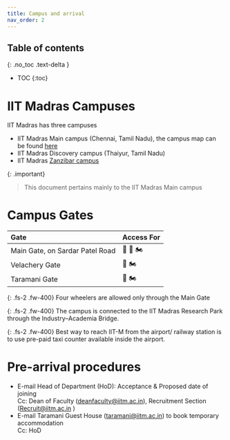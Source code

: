 ```yaml
---
title: Campus and arrival
nav_order: 2
---
```

## Table of contents
{: .no_toc .text-delta } 
* TOC
{:toc}

# IIT Madras Campuses

IIT Madras has three campuses

* IIT Madras Main campus (Chennai, Tamil Nadu), the campus map can be found [here](../../assets/images/campus_map/Campus_Map_May_2024.pdf)
* IIT Madras Discovery campus (Thaiyur, Tamil Nadu) 
* IIT Madras [Zanzibar campus](https://www.iitmz.ac.in/)

{: .important}
> This document pertains mainly to the IIT Madras Main campus 

# Campus Gates

| Gate | Access For                                        |
| :---- |:--------------------------------------------------|
| Main Gate, on Sardar Patel Road |  :blue_car: :walking: :motorcycle:                |
| Velachery Gate |            :walking: :motorcycle:                                       |
| Taramani Gate |    :walking: :motorcycle:                                               |

{: .fs-2 .fw-400}
Four wheelers are allowed only through the Main Gate

{: .fs-2 .fw-400}
The campus is connected to the IIT Madras Research Park through the Industry–Academia Bridge.

{: .fs-2 .fw-400}
Best way to reach IIT-M from the airport/ railway station is to use pre\-paid taxi counter available inside the airport. 

# Pre-arrival procedures

* E-mail Head of Department (HoD): Acceptance & Proposed date of joining  
  Cc: Dean of Faculty ([deanfaculty@iitm.ac.in](mailto:deanadmn@iitm.ac.in)), Recruitment Section ([Recruit@iitm.ac.in](mailto:Recruit@iitm.ac.in)  ) 
* E-mail Taramani Guest House ([taramani@iitm.ac.in](mailto:taramani@iitm.ac.in)) to book temporary accommodation  
  Cc: HoD
